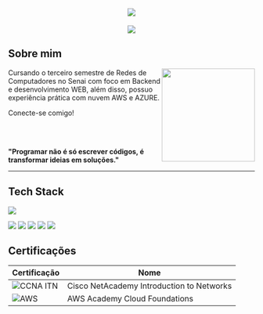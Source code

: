<h1 align="center"> 
 <img src="https://capsule-render.vercel.app/api?type=waving&height=300&color=6a5acd&text=Vitória%20Batista%20&reversal=false&section=header&fontColor=FFFFFF&textBg=false">
</h1>

<p align="center">
 <img src="https://readme-typing-svg.herokuapp.com?font=Poetsen+One&size=35&pause=1000&color=FFFFFF&center=true&vCenter=true&width=435&lines=SysAdmin%2FNetwork+Analyst">
</p>

## Sobre mim

<img align="right" height= "190" src="https://i.pinimg.com/736x/de/92/62/de9262092623c6d5e715850171e2c92e.jpg">

Cursando o terceiro semestre de Redes de Computadores no Senai com foco em Backend e desenvolvimento WEB, além disso, possuo experiência prática com nuvem AWS e AZURE.

Conecte-se comigo!

<br><br>

**"Programar não é só escrever códigos, é transformar ideias em soluções."**

---

## Tech Stack

<p aling="center">
 <img src="https://skillicons.dev/icons?i=arduino,aws,azure,git,grafana,html,linux,mysql,nginx,ubuntu,windows">
 
</p>
<p aling="center">
 <img src="https://img.shields.io/badge/C++-%2300599C.svg?logo=c%2B%2B&logoColor=white">
 <img src="https://img.shields.io/badge/GitHub-%23121011.svg?logo=github&logoColor=white">
 <img src="https://img.shields.io/badge/Pinterest-%23E60023.svg?logo=Pinterest&logoColor=white">
 <img src="https://img.shields.io/badge/ChatGPT-74aa9c?logo=openai&logoColor=white">
 <img src="https://img.shields.io/badge/Canva-%2300C4CC.svg?&logo=Canva&logoColor=white">
 </p>


## Certificações

| Certificação | Nome |
| --- | --- |
| ![CCNA ITN](https://img.shields.io/badge/CISCO_Introduction_To_Networks-t?style=flat&logo=cisco&logoColor=black&color=white) | Cisco NetAcademy Introduction to Networks |
| ![AWS](https://img.shields.io/badge/_-AWS_Academy_Cloud_Foundations-t?style=flat&logo=amazonwebservices&logoColor=black&labelColor=yellow&color=white) | AWS Academy Cloud Foundations |

